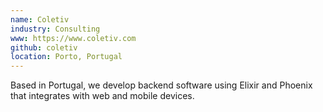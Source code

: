 ```yaml
---
name: Coletiv
industry: Consulting
www: https://www.coletiv.com
github: coletiv
location: Porto, Portugal
---
```

Based in Portugal, we develop backend software using Elixir and Phoenix that integrates with web and mobile devices.
